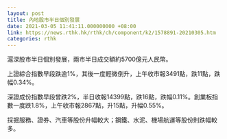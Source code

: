 ```yaml
---
layout: post
title: 內地股市半日個別發展
date: 2021-03-05 11:41:11.000000000 +08:00
link: https://news.rthk.hk/rthk/ch/component/k2/1578891-20210305.htm
categories: rthk
---
```


滬深股市半日個別發展，兩市半日成交額約5700億元人民幣。

上證綜合指數早段跌逾1%，其後一度輕微倒升，上午收市報3491點，跌11點，跌幅0.34%。

深證成份指數早段曾跌2%，半日收報14399點，跌16點，跌幅0.11%。創業板指數一度跌1.8%，上午收市報2867點，升15點，升幅0.55%。

採掘服務、證券、汽車等股份升幅較大；鋼鐵、水泥、機場航運等股份則跌幅較多。
